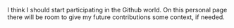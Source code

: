 I think I should start participating in the Github world. On this personal page there will be room to give my future contributions some context, if needed.
